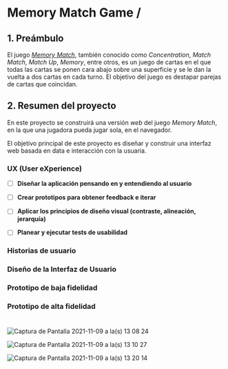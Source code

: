 # Memory Match Game / <devmatch>



## 1. Preámbulo

El juego [_Memory Match_](https://en.wikipedia.org/wiki/Concentration_(card_game)),
también conocido como _Concentration_, _Match Match_, _Match Up_, _Memory_,
entre otros, es un juego de cartas en el que todas las cartas se ponen cara
abajo sobre una superficie y se le dan la vuelta a dos cartas en cada turno. El
objetivo del juego es destapar parejas de cartas que coincidan.


## 2. Resumen del proyecto

En este proyecto se construirá una versión _web_ del juego _Memory Match_, en la
que una jugadora pueda jugar sola, en el navegador.

El objetivo principal de este proyecto es diseñar y construir una
interfaz web basada en data e interacción con la usuaria.



### UX (User eXperience)

- [ ] **Diseñar la aplicación pensando en y entendiendo al usuario**

- [ ] **Crear prototipos para obtener feedback e iterar**

- [ ] **Aplicar los principios de diseño visual (contraste, alineación, jerarquía)**

- [ ] **Planear y ejecutar tests de usabilidad**


### Historias de usuario

### Diseño de la Interfaz de Usuario

### Prototipo de baja fidelidad

### Prototipo de alta fidelidad

# <devmatch>






![Captura de Pantalla 2021-11-09 a la(s) 13 08 24](https://user-images.githubusercontent.com/86631102/140988711-b13fd07c-3962-41a9-8486-d9408e49f380.png)


![Captura de Pantalla 2021-11-09 a la(s) 13 10 27](https://user-images.githubusercontent.com/86631102/140988939-a389d2f5-542e-41a2-9fcf-32029ceb0635.png)

  
![Captura de Pantalla 2021-11-09 a la(s) 13 20 14](https://user-images.githubusercontent.com/86631102/140990395-1540a665-1bf2-4a27-b6bb-2fdfe6703b11.png)

